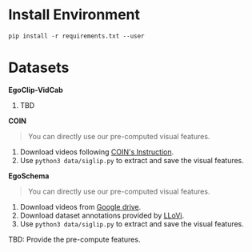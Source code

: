 # Install Environment
`pip install -r requirements.txt --user`

# Datasets
**EgoClip-VidCab**
1. TBD

**COIN**
> You can directly use our pre-computed visual features.
1. Download videos following [COIN's Instruction](https://github.com/coin-dataset/annotations/blob/master/download_videos.py).
2. Use `python3 data/siglip.py` to extract and save the visual features.

**EgoSchema**
> You can directly use our pre-computed visual features.
1. Download videos from [Google drive](https://drive.google.com/drive/folders/1SS0VVz8rML1e5gWq7D7VtP1oxE2UtmhQ).
2. Download dataset annotations provided by [LLoVi](https://drive.google.com/file/d/13M10CB5ePPVlycn754_ff3CwnpPtDfJA/view).
3. Use `python3 data/siglip.py` to extract and save the visual features.

TBD: Provide the pre-compute features.